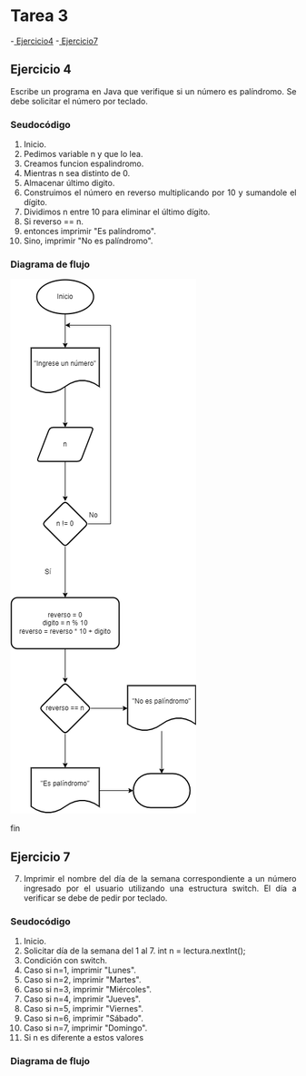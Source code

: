 <div align = "justify">

# Tarea 3

-[ Ejercicio4](#ejercicio-4)
-[ Ejercicio7](#ejercicio-7)



## Ejercicio 4 <a name = "ejercicio-4"></a>
Escribe un programa en Java que verifique si un número es palíndromo. Se debe solicitar el número por teclado.

### Seudocódigo

1. Inicio.
2. Pedimos variable n y que lo lea.
3. Creamos funcion espalindromo.
4. Mientras n sea distinto de 0.
5.  Almacenar último digito.
6.  Construimos el número en reverso multiplicando por 10 y sumandole el dígito.
7.  Dividimos n entre 10 para eliminar el último dígito.
8. Si reverso == n.
9. entonces imprimir "Es palíndromo".
10. Sino, imprimir "No es palíndromo".

### Diagrama de flujo

<img src = "images/diagramaejercicio4.drawio.png">

fin

## Ejercicio 7<a name = "ejercicio-7"></a>

7. Imprimir el nombre del día de la semana correspondiente a un número ingresado por el usuario utilizando una estructura switch.
 El día a verificar se debe de pedir por teclado.

### Seudocódigo

1. Inicio.
2. Solicitar día de la semana del 1 al 7.
        int n = lectura.nextInt();
3. Condición con switch.
4. Caso si n=1, imprimir "Lunes".
5. Caso si n=2, imprimir "Martes".
6. Caso si n=3, imprimir "Miércoles".
7. Caso si n=4, imprimir "Jueves".
8. Caso si n=5, imprimir "Viernes".
9. Caso si n=6, imprimir "Sábado".
10. Caso si n=7, imprimir "Domingo".
11. Si n es diferente a estos valores

### Diagrama de flujo


